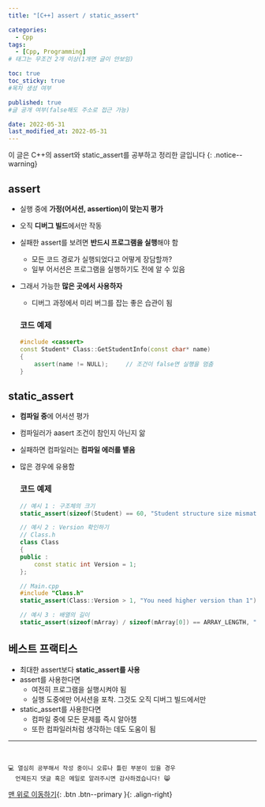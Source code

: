 ```yaml
---
title: "[C++] assert / static_assert" 

categories:
  - Cpp
tags:
  - [Cpp, Programming]
# 태그는 무조건 2개 이상(1개면 글이 안보임)

toc: true
toc_sticky: true
#목차 생성 여부

published: true
#글 공개 여부(false해도 주소로 접근 가능)

date: 2022-05-31
last_modified_at: 2022-05-31
---
```


<!-- description : 25자에서 160자 사이 -->
이 글은 C++의 assert와 static_assert를 공부하고 정리한 글입니다
{: .notice--warning}

## assert
- 실행 중에 **가정(어서션, assertion)이 맞는지 평가**
- 오직 **디버그 빌드**에서만 작동
- 실패한 assert를 보려면 **반드시 프로그램을 실행**해야 함
  - 모든 코드 경로가 실행되었다고 어떻게 장담할까?
  - 일부 어서션은 프로그램을 실행하기도 전에 알 수 있음
- 그래서 가능한 **많은 곳에서 사용하자**
  - 디버그 과정에서 미리 버그를 잡는 좋은 습관이 됨

  ### 코드 예제
  ```cpp
  #include <cassert>
  const Student* Class::GetStudentInfo(const char* name)
  {
      assert(name != NULL);     // 조건이 false면 실행을 멈춤
  }
  ```

## static_assert
- **컴파일 중**에 어서션 평가
- 컴파일러가 aasert 조건이 참인지 아닌지 앎
- 실패하면 컴파일러는 **컴파일 에러를 뱉음**
- 많은 경우에 유용함

  ### 코드 예제
  ```cpp
  // 예시 1 : 구조체의 크기
  static_assert(sizeof(Student) == 60, "Student structure size mismatch");

  // 예시 2 : Version 확인하기
  // Class.h
  class Class
  {
  public :
      const static int Version = 1;
  };

  // Main.cpp
  #include "Class.h"
  static_assert(Class::Version > 1, "You need higher version than 1");

  // 예시 3 : 배열의 길이
  static_assert(sizeof(mArray) / sizeof(mArray[0]) == ARRAY_LENGTH, "The size of array is not ARRAY_LENGTH");
  ```

## 베스트 프랙티스
- 최대한 assert보다 **static_assert를 사용**
- assert를 사용한다면
  - 여전히 프로그램을 실행시켜야 됨
  - 실행 도중에만 어서션을 포착. 그것도 오직 디버그 빌드에서만
- static_assert를 사용한다면
  - 컴파일 중에 모든 문제를 즉시 알아챔
  - 또한 컴파일러처럼 생각하는 데도 도움이 됨


***
<br>

    💻 열심히 공부해서 작성 중이니 오류나 틀린 부분이 있을 경우 
      언제든지 댓글 혹은 메일로 알려주시면 감사하겠습니다! 😸


[맨 위로 이동하기](#){: .btn .btn--primary }{: .align-right}